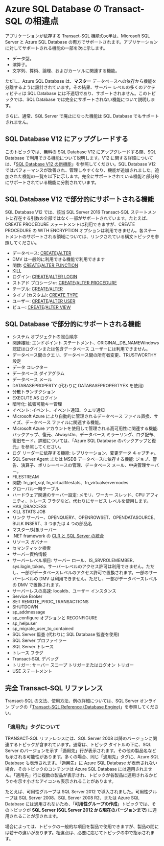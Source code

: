 <properties
   pageTitle="Azure SQL Database でサポートされない T-SQL | Microsoft Azure"
   description="Azure SQL Database では完全にサポートされない Transact-SQL ステートメント"
   services="sql-database"
   documentationCenter=""
   authors="BYHAM"
   manager="jeffreyg"
   editor=""
   tags=""/>

<tags
   ms.service="sql-database"
   ms.devlang="na"
   ms.topic="article"
   ms.tgt_pltfrm="na"
   ms.workload="data-management"
   ms.date="12/14/2015"
   ms.author="rick.byham@microsoft.com"/>

# Azure SQL Database の Transact-SQL の相違点


アプリケーションが依存する Transact-SQL 機能の大半は、Microsoft SQL Server と Azure SQL Database の両方でサポートされます。アプリケーションに対してサポートされる機能の一部を次に示します。

- データ型。
- 演算子。
- 文字列、算術、論理、およびカーソルに関連する機能。

ただし、Azure SQL Database は、**マスター** データベースへの依存から機能を分離するように設計されています。その結果、サーバー レベルの多くのアクティビティは SQL Database には不適切であり、サポートされません。このトピックでは、SQL Database では完全にサポートされない機能について説明します。

さらに、通常、SQL Server で廃止になった機能は SQL Database でもサポートされません。

## SQL Database V12 にアップグレードする

このトピックでは、無料の SQL Database V12 にアップグレードする際、SQL Database で利用できる機能について説明します。V12 に関する詳細については、「[SQL Database V12 の新機能](sql-database-v12-whats-new.md)」を参照してください。SQL Database V12 ではパフォーマンスが改善され、管理しやすくなり、機能が追加されました。追加された機能の一覧を以下に示します。完全にサポートされている機能と部分的にサポートされている機能に分割されています。

## SQL Database V12 で部分的にサポートされる機能

SQL Database V12 では、該当 SQL Server 2016 Transact-SQL ステートメントに存在する引数の全部ではなく一部がサポートされています。たとえば、CREATE PROCEDURE ステートメントは利用できますが、CREATE PROCEDURE の WITH ENCRYPTION オプションは利用できません。各ステートメントのサポートされる領域については、リンクされている構文トピックを参照してください。

- データベース: [CREATE](https://msdn.microsoft.com/library/dn268335.aspx)/[ALTER](https://msdn.microsoft.com/library/ms174269.aspx)
- DMV は一般的に利用できる機能で利用できます
- 関数: [CREATE](https://msdn.microsoft.com/library/ms186755.aspx)/[ALTER FUNCTION](https://msdn.microsoft.com/library/ms186967.aspx)
- [KILL](https://msdn.microsoft.com/library/ms173730.aspx) 
- ログイン: [CREATE](https://msdn.microsoft.com/library/ms189751.aspx)/[ALTER LOGIN](https://msdn.microsoft.com/library/ms189828.aspx)
- ストアド プロシージャ: [CREATE](https://msdn.microsoft.com/library/ms187926.aspx)/[ALTER PROCEDURE](https://msdn.microsoft.com/library/ms189762.aspx)
- テーブル: [CREATE](https://msdn.microsoft.com/library/dn305849.aspx)/[ALTER](https://msdn.microsoft.com/library/ms190273.aspx)
- タイプ (カスタム): [CREATE TYPE](https://msdn.microsoft.com/library/ms175007.aspx)
- ユーザー: [CREATE](https://msdn.microsoft.com/library/ms173463.aspx)/[ALTER USER](https://msdn.microsoft.com/library/ms176060.aspx)
- ビュー: [CREATE](https://msdn.microsoft.com/library/ms187956.aspx)/[ALTER VIEW](https://msdn.microsoft.com/library/ms173846.aspx)

## SQL Database で部分的にサポートされる機能

- システム オブジェクトの照合順序
- 関連接続: エンドポイント ステートメント、ORIGINAL\_DB\_NAMEWindows 認証はログインまたは包含データベース ユーザーには利用できません。
- データベース間のクエリ、データベース間の所有者変更、TRUSTWORTHY 設定
- データ コレクター
- データベース ダイアグラム
- データベース メール
- DATABASEPROPERTY (代わりに DATABASEPROPERTYEX を使用)
- 分散トランザクション
- EXECUTE AS ログイン
- 暗号化: 拡張可能キー管理
- イベント: イベント、イベント通知、クエリ通知
- Microsoft Azure により自動的に管理されるデータベース ファイル置換、サイズ、データベース ファイルに関連する機能。
- Microsoft Azure アカウントを使用して管理される高可用性に関連する機能: バックアップ、復元、AlwaysOn、データベース ミラーリング、ログ配布、復旧モード。詳細については、「Azure SQL Database のバックアップと復元」を参照してください。
- ログ リーダーに依存する機能: レプリケーション、変更データ キャプチャ。
- SQL Server Agent または MSDB データベースに依存する機能: ジョブ、警告、演算子、ポリシーベースの管理、データベース メール、中央管理サーバー。
- FILESTREAM
- 関数: fn\_get\_sql, fn\_virtualfilestats、fn\_virtualservernodes
- グローバル一時テーブル
- ハードウェア関連のサーバー設定: メモリ、ワーカー スレッド、CPU アフィニティ、トレース フラグなど。代わりにサービス レベルを使用します。
- HAS\_DBACCESS
- KILL STATS JOB
- リンク サーバー、OPENQUERY、OPENROWSET、OPENDATASOURCE、BULK INSERT、3 つまたは 4 つの部品名
- マスター/対象サーバー
- .NET framework の [ CLR と SQL Server の統合](http://msdn.microsoft.com/library/ms254963.aspx)
- リソース ガバナー
- セマンティック検索
- サーバー資格情報
- サーバーレベル項目: サーバー ロール、IS\_SRVROLEMEMBER、sys.login\_token。サーバーレベルのアクセス許可は利用できません。ただし、一部がデータベースレベルのアクセス許可で置換されます。一部のサーバーレベルの DMV は利用できません。ただし、一部がデータベースレベルの DMV で置換されます。
- サーバーレスの高速: localdb、ユーザー インスタンス
- Service Broker
- SET REMOTE\_PROC\_TRANSACTIONS
- SHUTDOWN
- sp\_addmessage
- sp\_configure オプションと RECONFIGURE
- sp\_helpuser
- sp\_migrate\_user\_to\_contained
- SQL Server 監査 (代わりに SQL Database 監査を使用)
- SQL Server プロファイラー
- SQL Server トレース
- トレース フラグ
- Transact-SQL デバッグ
- トリガー: サーバー スコープ トリガーまたはログオン トリガー
- USE ステートメント

## 完全 Transact-SQL リファレンス

Transact-SQL の文法、使用方法、例の詳細については、SQL Server オンライン ブックの「[Transact-SQL Reference (Database Engine)](https://msdn.microsoft.com/library/bb510741.aspx)」を参照してください。

### 「適用先」タグについて

TRANSACT-SQL リファレンスには、SQL Server 2008 以降のバージョンに関連するトピックが含まれています。通常は、トピック タイトルの下に、SQL Server のバージョンを示す「適用先」行が表示されます。その他の製品名なども示される可能性があります。多くの場合、同じ「適用先」タグに、Azure SQL Database も表示されます。「適用先」に Azure SQL Database が表示されない場合、そのトピックのコンテンツは Azure SQL Database には適用されません。「適用先」行に複数の製品が表示され、トピックが各製品に適用されるかどうかを示す小さなアイコンも表示されることがあります。

 たとえば、可用性グループは SQL Server 2012 で導入されました。可用性グループは SQL Server 2008、SQL Server 2008 R2、または Azure SQL Database には適用されないため、「**可用性グループの作成**」トピックでは、そのトピックが **SQL Server (SQL Server 2012 から現在のバージョンまで)** に適用されることが示されます。

場合によっては、トピックの一般的な項目を製品で使用できますが、製品の間には若干の違いがあります。相違点は、必要に応じてトピックの中で指示されます。

<!---HONumber=AcomDC_1217_2015-->